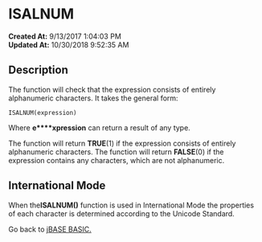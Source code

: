# ISALNUM

**Created At:** 9/13/2017 1:04:03 PM  
**Updated At:** 10/30/2018 9:52:35 AM  


## Description

The function will check that the expression consists of entirely alphanumeric characters. It takes the general form:

```
ISALNUM(expression)
```

Where **e****xpression** can return a result of any type.

The function will return **TRUE**(1) if the expression consists of entirely alphanumeric characters. The function will return **FALSE**(0) if the expression contains any characters, which are not alphanumeric.



## International Mode

When the**ISALNUM()** function is used in International Mode the properties of each character is determined according to the Unicode Standard.



Go back to [jBASE BASIC.](263498-jbase-basic)
